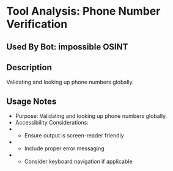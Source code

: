 # Tool Analysis: Phone Number Verification

## Used By Bot: impossible OSINT

## Description
Validating and looking up phone numbers globally.


## Usage Notes
- Purpose: Validating and looking up phone numbers globally.
- Accessibility Considerations:
- - Ensure output is screen-reader friendly
- - Include proper error messaging
- - Consider keyboard navigation if applicable
